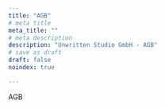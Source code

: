 ```yaml
---
title: "AGB"
# meta title
meta_title: ""
# meta description
description: "Unwritten Studio GmbH - AGB"
# save as draft
draft: false
noindex: true

---
```

AGB